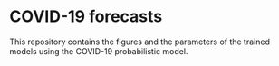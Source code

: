 # COVID-19 forecasts

This repository contains the figures and the parameters of the trained models using the COVID-19 probabilistic model.
